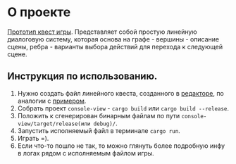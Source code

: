 # О проекте
[Прототип квест игры](https://gregoryghost.github.io/quest-game/web-view/static/). Представляет собой простую линейную диалоговую систему, которая основа на графе - вершины - описание сцены, ребра - варианты выбора действий для перехода к следующей сцене.

## Инструкция по использованию.
1. Нужно создать файл линейного квеста, созданного в [редакторе](https://www.yworks.com/yed-live/), по аналогии с [примером](./console-view/scenes-choices.graphml).
2. Собрать проект `console-view` - ```cargo build``` или ```cargo build --release```.
3. Положить к сгенерирован бинарным файлам по пути `console-view/target/release(или debug)/`.
4. Запустить исполняемый файл в терминале `cargo run`.
5. Играть =).
6. Если что-то пошло не так, то можно глянуть более подробную инфу в логах рядом с исполняемым файлом игры.
